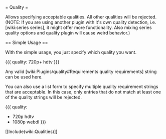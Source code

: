 = Quality =

Allows specifying acceptable qualities. All other qualities will be rejected. (NOTE: If you are using another plugin with it's own quality detection, i.e. [wiki:series series], it might offer more functionality. Also mixing series quality options and quality plugin will cause weird behavior.)

== Simple Usage ==

With the simple usage, you just specify which quality you want.

{{{
quality: 720p+ hdtv
}}}

Any valid [wiki:Plugins/quality#Requirements quality requirements] string can be used here.

You can also use a list form to specify multiple quality requirement strings that are acceptable. In this case, only entries that do not match at least one of the quality strings will be rejected.

{{{
quality:
  - 720p hdtv
  - 1080p webdl
}}}

[[Include(wiki:Qualities)]]